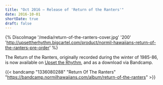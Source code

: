 ```yaml
---
title: "Oct 2016 – Release of 'Return of the Ranters'"
date: 2016-10-01
shortDate: true
draft: false
---
```


{% DiscoImage '/media/return-of-the-ranters-cover.jpg' '200' 'http://upsettherhythm.bigcartel.com/product/normil-hawaiians-return-of-the-ranters-pre-order' %}

The Return of the Ranters, originally recorded during the winter of 1985-86, is now available on [Upset the Rhythm](http://upsettherhythm.bigcartel.com/product/normil-hawaiians-return-of-the-ranters-pre-order), and as a download via Bandcamp.

{{< bandcamp "1336080288" "Return Of The Ranters" "https://bandcamp.normilhawaiians.com/album/return-of-the-ranters" >}}
